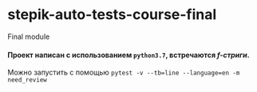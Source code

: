 # stepik-auto-tests-course-final
Final module

#### Проект написан с использованием `python3.7`, встречаются *f-стриги*.

Можно запустить с помощью 
`pytest -v --tb=line --language=en -m need_review`

